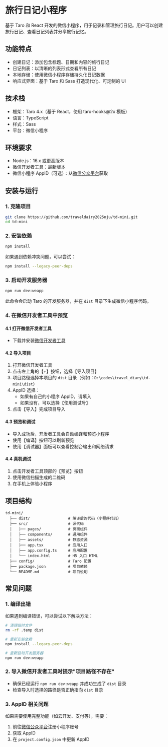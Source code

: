 # 旅行日记小程序

基于 Taro 和 React 开发的微信小程序，用于记录和管理旅行日记。用户可以创建旅行日记、查看日记列表并分享旅行记忆。

## 功能特点

- 创建日记：添加包含标题、日期和内容的旅行日记
- 日记列表：以清晰的列表形式查看所有日记
- 本地存储：使用微信小程序存储持久化日记数据
- 响应式界面：基于 Taro 和 Sass 打造现代化、可定制的 UI

## 技术栈

- 框架：Taro 4.x（基于 React，使用 taro-hooks@2x 模板）
- 语言：TypeScript
- 样式：Sass
- 平台：微信小程序

## 环境要求

- Node.js：16.x 或更高版本
- 微信开发者工具：最新版本
- 微信小程序 AppID（可选）：从[微信公众平台](https://mp.weixin.qq.com/)获取

## 安装与运行

### 1. 克隆项目

```bash
git clone https://github.com/traveldairy2025nju/td-mini.git
cd td-mini
```

### 2. 安装依赖

```bash
npm install
```

如果遇到依赖冲突问题，可以尝试：

```bash
npm install --legacy-peer-deps
```

### 3. 启动开发服务器

```bash
npm run dev:weapp
```

此命令会启动 Taro 的开发服务器，并在 `dist` 目录下生成微信小程序代码。

### 4. 在微信开发者工具中预览

#### 4.1 打开微信开发者工具

- 下载并安装[微信开发者工具](https://developers.weixin.qq.com/miniprogram/dev/devtools/download.html)

#### 4.2 导入项目

1. 打开微信开发者工具
2. 点击左上角的【+】按钮，选择【导入项目】
3. 项目路径选择本项目的 `dist` 目录（例如：`D:\codes\travel_diary\td-mini\dist`）
4. AppID 选择：
   - 如果有自己的小程序 AppID，请填入
   - 如果没有，可以选择【使用测试号】
5. 点击【导入】完成项目导入

#### 4.3 预览和调试

- 导入成功后，开发者工具会自动编译和预览小程序
- 使用【编译】按钮可以刷新预览
- 使用【调试器】面板可以查看控制台输出和网络请求

#### 4.4 真机调试

1. 点击开发者工具顶部的【预览】按钮
2. 使用微信扫描生成的二维码
3. 在手机上体验小程序

## 项目结构

```
td-mini/
  ├── dist/                 # 编译后的代码（小程序代码）
  ├── src/                  # 源代码
  │   ├── pages/            # 页面组件
  │   ├── components/       # 通用组件
  │   ├── assets/           # 静态资源
  │   ├── app.tsx           # 应用入口
  │   ├── app.config.ts     # 应用配置
  │   └── index.html        # H5 入口 HTML
  ├── config/               # Taro 配置
  ├── package.json          # 项目依赖
  └── README.md             # 项目说明
```

## 常见问题

### 1. 编译出错

如果遇到编译错误，可以尝试以下解决方法：

```bash
# 清理临时文件
rm -rf .temp dist

# 重新安装依赖
npm install --legacy-peer-deps

# 重新启动开发服务器
npm run dev:weapp
```

### 2. 导入微信开发者工具时提示"项目路径不存在"

- 确保已经运行 `npm run dev:weapp` 并成功生成了 `dist` 目录
- 检查导入时选择的路径是否正确指向 `dist` 目录

### 3. AppID 相关问题

如果需要使用完整功能（如云开发、支付等），需要：

1. 前往[微信公众平台](https://mp.weixin.qq.com/)注册小程序账号
2. 获取 AppID
3. 在 `project.config.json` 中更新 AppID

